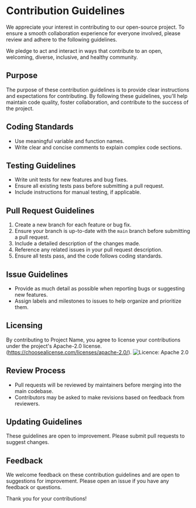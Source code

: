 # Contribution Guidelines

We appreciate your interest in contributing to our open-source project. To ensure a smooth collaboration experience for everyone involved, please review and adhere to the following guidelines.

We pledge to act and interact in ways that contribute to an open, welcoming, diverse, inclusive, and healthy community.

## Purpose

The purpose of these contribution guidelines is to provide clear instructions and expectations for contributing. By following these guidelines, you'll help maintain code quality, foster collaboration, and contribute to the success of the project.


## Coding Standards

-   Use meaningful variable and function names.
-   Write clear and concise comments to explain complex code sections.


## Testing Guidelines

-   Write unit tests for new features and bug fixes.
-   Ensure all existing tests pass before submitting a pull request.
-   Include instructions for manual testing, if applicable.


## Pull Request Guidelines

1.  Create a new branch for each feature or bug fix.
2.  Ensure your branch is up-to-date with the `main` branch before submitting a pull request.
3.  Include a detailed description of the changes made.
4.  Reference any related issues in your pull request description.
5.  Ensure all tests pass, and the code follows coding standards.


## Issue Guidelines

-   Provide as much detail as possible when reporting bugs or suggesting new features.
-   Assign labels and milestones to issues to help organize and prioritize them.

## Licensing

By contributing to Project Name, you agree to license your contributions under the project's Apache-2.0 license. (https://choosealicense.com/licenses/apache-2.0/). ![Licence: Apache 2.0](https://img.shields.io/pypi/l/giteo)

## Review Process

-   Pull requests will be reviewed by maintainers before merging into the main codebase.
-   Contributors may be asked to make revisions based on feedback from reviewers.

## Updating Guidelines

These guidelines are open to improvement. Please submit pull requests to suggest changes.

## Feedback

We welcome feedback on these contribution guidelines and are open to suggestions for improvement. Please open an issue if you have any feedback or questions.

Thank you for your contributions!
